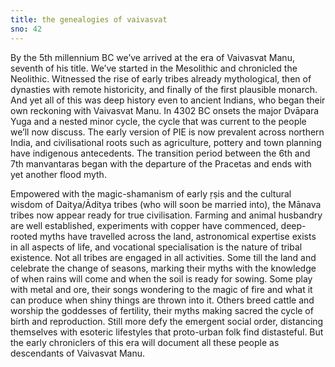 ```yaml
---
title: the genealogies of vaivasvat
sno: 42
---
```


By the 5th millennium BC we’ve arrived at the era of Vaivasvat Manu, seventh of his title. We’ve started in the Mesolithic and chronicled the Neolithic. Witnessed the rise of early tribes already mythological, then of dynasties with remote historicity, and finally of the first plausible monarch. And yet all of this was deep history even to ancient Indians, who began their own reckoning with Vaivasvat Manu. In 4302 BC onsets the major Dvāpara Yuga and a nested minor cycle, the cycle that was current to the people we’ll now discuss. The early version of PIE is now prevalent across northern India, and civilisational roots such as agriculture, pottery and town planning have indigenous antecedents. The transition period between the 6th and 7th manvantaras began with the departure of the Pracetas and ends with yet another flood myth.

Empowered with the magic-shamanism of early ṛṣis and the cultural wisdom of Daitya/Āditya tribes (who will soon be married into), the Mānava tribes now appear ready for true civilisation. Farming and animal husbandry are well established, experiments with copper have commenced, deep-rooted myths have travelled across the land, astronomical expertise exists in all aspects of life, and vocational specialisation is the nature of tribal existence. Not all tribes are engaged in all activities. Some till the land and celebrate the change of seasons, marking their myths with the knowledge of when rains will come and when the soil is ready for sowing. Some play with metal and ore, their songs wondering to the magic of fire and what it can produce when shiny things are thrown into it. Others breed cattle and worship the goddesses of fertility, their myths making sacred the cycle of birth and reproduction. Still more defy the emergent social order, distancing themselves with esoteric lifestyles that proto-urban folk find distasteful. But the early chroniclers of this era will document all these people as descendants of Vaivasvat Manu.